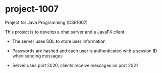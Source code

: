 # project-1007
Project for Java Programming (CSE1007)

This project is to develop a chat server and a JavaFX client.

- The server uses SQL to store user information

- Passwords are hashed and each user is authenticated with a session ID when sending messages

- Server uses port 2020, clients receive messages on port 2021
